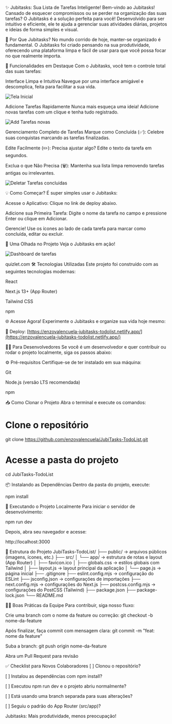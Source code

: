 ✨ Jubitasks: Sua Lista de Tarefas Inteligente!
Bem-vindo ao Jubitasks! Cansado de esquecer compromissos ou se perder na organização das suas tarefas? O Jubitasks é a solução perfeita para você! Desenvolvido para ser intuitivo e eficiente, ele te ajuda a gerenciar suas atividades diárias, projetos e ideias de forma simples e visual.

🎯 Por Que Jubitasks?
No mundo corrido de hoje, manter-se organizado é fundamental. O Jubitasks foi criado pensando na sua produtividade, oferecendo uma plataforma limpa e fácil de usar para que você possa focar no que realmente importa.

🚀 Funcionalidades em Destaque
Com o Jubitasks, você tem o controle total das suas tarefas:

Interface Limpa e Intuitiva
Navegue por uma interface amigável e descomplica, feita para facilitar a sua vida.

![Tela Inicial](https://github.com/user-attachments/assets/51483204-4e41-4c6d-8125-23a3986c9dd4)


Adicione Tarefas Rapidamente
Nunca mais esqueça uma ideia! Adicione novas tarefas com um clique e tenha tudo registrado.

![Add Tarefas novas](https://github.com/user-attachments/assets/d52d303c-250f-4e33-998f-28a051701978)


Gerenciamento Completo de Tarefas
Marque como Concluída (✅): Celebre suas conquistas marcando as tarefas finalizadas.

Edite Facilmente (✏️): Precisa ajustar algo? Edite o texto da tarefa em segundos.

Exclua o que Não Precisa (🗑️): Mantenha sua lista limpa removendo tarefas antigas ou irrelevantes.

![Deletar Tarefas concluidas](https://github.com/user-attachments/assets/cb1a373b-ca90-447f-a9d7-fd6f12f170be)


💡 Como Começar?
É super simples usar o Jubitasks:

Acesse o Aplicativo: Clique no link de deploy abaixo.

Adicione sua Primeira Tarefa: Digite o nome da tarefa no campo e pressione Enter ou clique em Adicionar.

Gerencie! Use os ícones ao lado de cada tarefa para marcar como concluída, editar ou excluir.

📸 Uma Olhada no Projeto
Veja o Jubitasks em ação!

![Dashboard de tarefas](https://github.com/user-attachments/assets/428403ef-6f18-4f18-9f90-8221f117f31f)


quizlet.com
🛠️ Tecnologias Utilizadas
Este projeto foi construído com as seguintes tecnologias modernas:

React

Next.js 13+ (App Router)

Tailwind CSS

npm

🌐 Acesse Agora!
Experimente o Jubitasks e organize sua vida hoje mesmo:

🔗 Deploy: [https://enzovalencuela-jubitasks-todolist.netlify.app/](https://enzovalencuela-jubitasks-todolist.netlify.app/)

🧑‍💻 Para Desenvolvedores
Se você é um desenvolvedor e quer contribuir ou rodar o projeto localmente, siga os passos abaixo:

⚙️ Pré-requisitos
Certifique-se de ter instalado em sua máquina:

Git

Node.js (versão LTS recomendada)

npm

📥 Como Clonar o Projeto
Abra o terminal e execute os comandos:

# Clone o repositório
git clone https://github.com/enzovalencuela/JubiTasks-TodoList.git

# Acesse a pasta do projeto
cd JubiTasks-TodoList

📦 Instalando as Dependências
Dentro da pasta do projeto, execute:

npm install

🧪 Executando o Projeto Localmente
Para iniciar o servidor de desenvolvimento:

npm run dev

Depois, abra seu navegador e acesse:

http://localhost:3000

📁 Estrutura do Projeto
JubiTasks-TodoList/
├── public/              → arquivos públicos (imagens, ícones, etc.)
├── src/
│   └── app/             → estrutura de rotas e layout (App Router)
│       ├── favicon.ico
│       ├── globals.css  → estilos globais com Tailwind
│       ├── layout.js    → layout principal da aplicação
│       └── page.js      → página inicial
├── .gitignore
├── eslint.config.mjs    → configuração do ESLint
├── jsconfig.json        → configurações de importações
├── next.config.mjs      → configurações do Next.js
├── postcss.config.mjs   → configurações do PostCSS (Tailwind)
├── package.json
├── package-lock.json
└── README.md

🧑‍💻 Boas Práticas da Equipe
Para contribuir, siga nosso fluxo:

Crie uma branch com o nome da feature ou correção: git checkout -b nome-da-feature

Após finalizar, faça commit com mensagem clara: git commit -m "feat: nome da feature"

Suba a branch: git push origin nome-da-feature

Abra um Pull Request para revisão

✅ Checklist para Novos Colaboradores
[ ] Clonou o repositório?

[ ] Instalou as dependências com npm install?

[ ] Executou npm run dev e o projeto abriu normalmente?

[ ] Está usando uma branch separada para suas alterações?

[ ] Seguiu o padrão do App Router (src/app)?

Jubitasks: Mais produtividade, menos preocupação!

